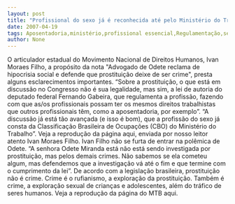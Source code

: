 ```yaml
---
layout: post
title: "Profissional do sexo já é reconhecida até pelo Ministério do Trabalho. Regulamentação pode garantir aposentadoria"
date: 2007-04-19
tags: Aposentadoria,ministério,profissional essencial,Regulamentação,sexo,skate,trabalho
author: None
---
```

O articulador estadual do Movimento Nacional de Direitos Humanos, Ivan Moraes Filho, a propósito da nota \"Advogado de Odete reclama de hipocrisia social e defende que prostituição deixe de ser crime\", presta alguns esclarecimentos importantes.
“Sobre a prostituição, o que está em discussão no Congresso não é sua legalidade, mas sim, a lei de autoria do deputado federal Fernando Gabeira, que regulamenta a profissão, fazendo com que as/os profissionais possam ter os mesmos direitos trabalhistas que outros profissionais têm, como a aposentadoria, por exemplo”.
“A discussão já está tão avançada (e isso é bom), que a profissão do sexo já consta da Classificação Brasileira de Ocupações (CBO) do Ministério do Trabalho”. 
Veja a reprodução da página aqui, enviada por nosso leitor atento Ivan Moraes Filho.
Ivan Filho não se furta de entrar na polêmica de Odete.
“A senhora Odete Miranda está não está sendo investigada por prostituição, mas pelos demais crimes. Não sabemos se ela cometeu algum, mas defendemos que a investigação vá até o fim e que termine com o cumprimento da lei”.
De acordo com a legislação brasileira, prostituição não é crime. 
Crime é o rufianismo, a exploração da prostituição. Também é crime, a exploração sexual de crianças e adolescentes, além do tráfico de seres humanos.
Veja a reprodução da página do MTB aqui. 